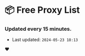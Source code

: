 # :package: Free Proxy List
### Updated every 15 minutes.

- Last updated: `2024-05-23 18:13`

:heart:
